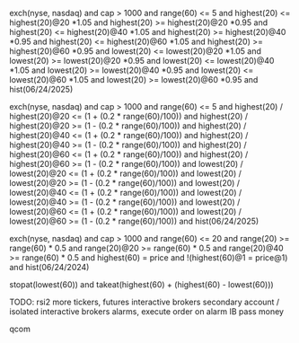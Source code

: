 exch(nyse, nasdaq) 
and cap > 1000
and range(60) <= 5
and highest(20) <= highest(20)@20 *1.05 and highest(20) >= highest(20)@20 *0.95
and highest(20) <= highest(20)@40 *1.05 and highest(20) >= highest(20)@40 *0.95
and highest(20) <= highest(20)@60 *1.05 and highest(20) >= highest(20)@60 *0.95
and lowest(20) <= lowest(20)@20 *1.05 and lowest(20) >= lowest(20)@20 *0.95
and lowest(20) <= lowest(20)@40 *1.05 and lowest(20) >= lowest(20)@40 *0.95
and lowest(20) <= lowest(20)@60 *1.05 and lowest(20) >= lowest(20)@60 *0.95
and hist(06/24/2025)


exch(nyse, nasdaq) 
and cap > 1000
and range(60) <= 5
and highest(20) / highest(20)@20 <= (1 + (0.2 * range(60)/100)) and highest(20) / highest(20)@20 >= (1 - (0.2 * range(60)/100))
and highest(20) / highest(20)@40 <= (1 + (0.2 * range(60)/100)) and highest(20) / highest(20)@40 >= (1 - (0.2 * range(60)/100))
and highest(20) / highest(20)@60 <= (1 + (0.2 * range(60)/100)) and highest(20) / highest(20)@60 >= (1 - (0.2 * range(60)/100))
and lowest(20) / lowest(20)@20 <= (1 + (0.2 * range(60)/100)) and lowest(20) / lowest(20)@20 >= (1 - (0.2 * range(60)/100))
and lowest(20) / lowest(20)@40 <= (1 + (0.2 * range(60)/100)) and lowest(20) / lowest(20)@40 >= (1 - (0.2 * range(60)/100))
and lowest(20) / lowest(20)@60 <= (1 + (0.2 * range(60)/100)) and lowest(20) / lowest(20)@60 >= (1 - (0.2 * range(60)/100))
and hist(06/24/2025)

exch(nyse, nasdaq) 
and cap > 1000
and range(60) <= 20
and range(20) >= range(60) * 0.5
and range(20)@20 >= range(60) * 0.5
and range(20)@40 >= range(60) * 0.5
and highest(60) = price
and !(highest(60)@1 = price@1)
and hist(06/24/2024)

stopat(lowest(60))
and takeat(highest(60) + (highest(60) - lowest(60)))

TODO:
rsi2 more tickers, futures
interactive brokers secondary account / isolated
interactive brokers alarms, execute order on alarm
IB pass money



qcom